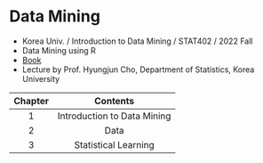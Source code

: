 # Data Mining
- Korea Univ. / Introduction to Data Mining / STAT402 / 2022 Fall
- Data Mining using R
- [Book](http://www.yes24.com/Product/Goods/107892918)
- Lecture by Prof. Hyungjun Cho, Department of Statistics, Korea University

|Chapter|Contents|
|:------:|:-----:|
|1|Introduction to Data Mining|
|2|Data|
|3|Statistical Learning|

